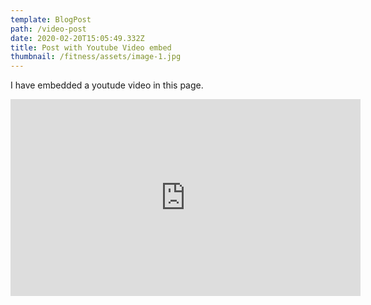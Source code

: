 ```yaml
---
template: BlogPost
path: /video-post
date: 2020-02-20T15:05:49.332Z
title: Post with Youtube Video embed
thumbnail: /fitness/assets/image-1.jpg
---
```

I have embedded a youtude video in this page.

<iframe width="560" height="315" src="https://www.youtube.com/embed/ZZY-Ytrw2co" frameborder="0" allow="accelerometer; autoplay; encrypted-media; gyroscope; picture-in-picture" allowfullscreen></iframe>
